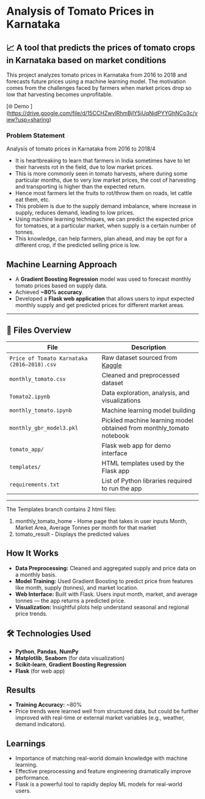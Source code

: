 # Analysis of Tomato Prices in Karnataka

## 📈 A tool that predicts the prices of tomato crops in Karnataka based on market conditions

This project analyzes tomato prices in Karnataka from 2016 to 2018 and forecasts future prices using a machine learning model. The motivation comes from the challenges faced by farmers when market prices drop so low that harvesting becomes unprofitable.

[🌐 Demo ] (https://drive.google.com/file/d/15CCHZwvlRhmBjlY5jUqNidPYYGhNCo3c/view?usp=sharing)

### Problem Statement

Analysis of tomato prices in Karnataka from 2016 to 2018/4

- It is heartbreaking to learn that farmers in India sometimes have to let their harvests rot in the field, due to low market prices.
- This is more commonly seen in tomato harvests, where during some particular months, due to very low market prices, the cost of harvesting and transporting is higher than the expected return.
- Hence most farmers let the fruits to rot/throw them on roads, let cattle eat them, etc.
- This problem is due to the supply demand imbalance, where increase in supply, reduces demand, leading to low prices.
- Using machine learning techniques, we can predict the expected price for tomatoes, at a particular market, when supply is a certain number of tonnes.
- This knowledge, can help farmers, plan ahead, and may be opt for a different crop, if the predicted selling price is low.

## Machine Learning Approach

- A **Gradient Boosting Regression** model was used to forecast monthly tomato prices based on supply data.
- Achieved **~80% accuracy**.
- Developed a **Flask web application** that allows users to input expected monthly supply and get predicted prices for different market areas.

---

## 📂 Files Overview

| File | Description |
|------|-------------|
| `Price of Tomato Karnataka (2016–2018).csv` | Raw dataset sourced from [Kaggle](https://www.kaggle.com/vinayreddy4034/vegetablepricetomato) |
| `monthly_tomato.csv` | Cleaned and preprocessed dataset |
| `Tomato2.ipynb` | Data exploration, analysis, and visualizations |
| `monthly_tomato.ipynb` | Machine learning model building |
| `monthly_gbr_model3.pkl` | Pickled machine learning model obtained from monthly_tomato notebook |
| `tomato_app/` | Flask web app for demo interface |
| `templates/` | HTML templates used by the Flask app |
| `requirements.txt` | List of Python libraries required to run the app |

---

The Templates branch contains 2 html files: 
1. monthly_tomato_home - Home page that takes in user inputs Month, Market Area, Average Tonnes per month for that market 
2. tomato_result - Displays the predicted values

## How It Works

- **Data Preprocessing:** Cleaned and aggregated supply and price data on a monthly basis.
- **Model Training:** Used Gradient Boosting to predict price from features like month, supply (tonnes), and market location.
- **Web Interface:** Built with Flask. Users input month, market, and average tonnes — the app returns a predicted price.
- **Visualization:** Insightful plots help understand seasonal and regional price trends.

## 🛠 Technologies Used

- **Python**, **Pandas**, **NumPy**
- **Matplotlib**, **Seaborn** (for data visualization)
- **Scikit-learn**, **Gradient Boosting Regression**
- **Flask** (for web app)

## Results

- **Training Accuracy:** ~80%
- Price trends were learned well from structured data, but could be further improved with real-time or external market variables (e.g., weather, demand indicators).

## Learnings

- Importance of matching real-world domain knowledge with machine learning.
- Effective preprocessing and feature engineering dramatically improve performance.
- Flask is a powerful tool to rapidly deploy ML models for real-world users.



